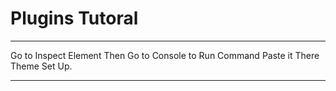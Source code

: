 # Plugins Tutoral
<HR>
Go to Inspect Element Then Go to Console to Run Command Paste it There Theme Set Up.
<HR>
